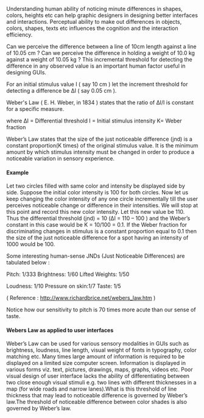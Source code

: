 
Understanding human ability of noticing minute differences in shapes, colors, heights etc can help graphic designers in designing better interfaces and interactions. Perceptual ability to make out differences in objects, colors, shapes, texts etc influences the cognition and the interaction efficiency.

Can we perceive the difference between a line of 10cm length against a line of 10.05 cm ? Can we perceive the difference in holding a weight of 10.0 kg against a weight of 10.05 kg ? This incremental threshold for detecting the difference in any observed value is an important human factor useful in designing GUIs.

For an initial stimulus value I ( say 10 cm ) let the increment threshold for detecting a difference be ΔI ( say 0.05 cm ).

Weber's Law ( E. H. Weber, in 1834 ) states that the ratio of ΔI/I is constant for a specific measure.

where ΔI  =  Differential  threshold                I =  Initial stimulus intensity                K=  Weber  fraction

Weber’s Law states that the size of the just noticeable difference (jnd) is a constant proportion(K times) of the original stimulus value. It is the minimum amount by which stimulus intensity must be changed in order to produce a noticeable variation in sensory experience.

#### Example

Let two circles filled with same color and intensity be displayed side by side. Suppose the initial color intensity is 100 for both circles. Now let us keep changing the color intensity of any one circle incrementally till the user perceives noticeable change or difference in their intensities. We will stop at this point and record this new color intensity. Let this new value be 110. Thus the differential threshold (jnd) = 10 (ΔI = 110 – 100 ) and the Weber’s constant in this case would be K = 10/100 = 0.1. If the Weber fraction for discriminating changes in stimulus is a constant proportion equal to 0.1 then the size of the just noticeable difference for a spot having an intensity of 1000 would be 100.

Some interesting human-sense JNDs (Just Noticeable Differences) are tabulated below :

Pitch: 1/333                Brightness: 1/60               Lifted Weights: 1/50

Loudness: 1/10           Pressure on skin:1/7         Taste: 1/5

( Reference : http://www.richardbrice.net/webers_law.htm )

Notice how our sensitivity to pitch is 70 times more acute than our sense of taste.

#### Webers Law as applied to user interfaces

Weber’s Law can be used for various sensory modalities in GUIs such as brightness, loudness, line length, visual weight of fonts in typography, color matching etc. Many times large amount of information is required to be displayed on a limited size computer screen. Information is displayed in various forms viz. text, pictures, drawings, maps, graphs, videos etc. Poor visual design of user interface lacks the ability of differentiating between two close enough visual stimuli e.g. two lines with different thicknesses in a map (for wide roads and narrow lanes).What is this threshold of line thickness that may lead to noticeable difference is governed by Weber’s law.The threshold of noticeable difference between color shades is also governed by Weber’s law.
